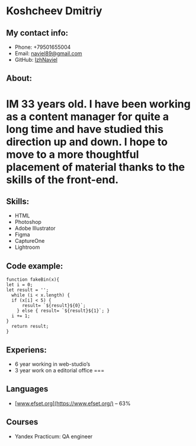 # Koshcheev Dmitriy

## My contact info:
* Phone: +79501655004
* Email: [naviel89@gmail.com](mailto:naviel89@gmail.com) 
* GitHub: [IzhNaviel](https://github.com/IzhNaviel) 

## About:
IM 33 years old. I have been working as a content manager for quite a long time and have studied this direction up and down. I hope to move to a more thoughtful placement of material thanks to the skills of the front-end.
===
## Skills:
* HTML
* Photoshop
* Adobe Illustrator
* Figma
* CaptureOne
* Lightroom

## Code example:
```
function fakeBin(x){
let i = 0;
let result = '';
  while (i < x.length) {
  if (x[i] < 5) {
      result= `${result}${0}`;
    } else { result= `${result}${1}`; }
  i += 1;
}
  return result;
}
```
## Experiens: 
* 6 year working in web-studio’s
* 3 year work on a editorial office
===
## Languages
* [www.efset.org](https://www.efset.org/) – 63%  

## Courses
* Yandex Practicum: QA engineer